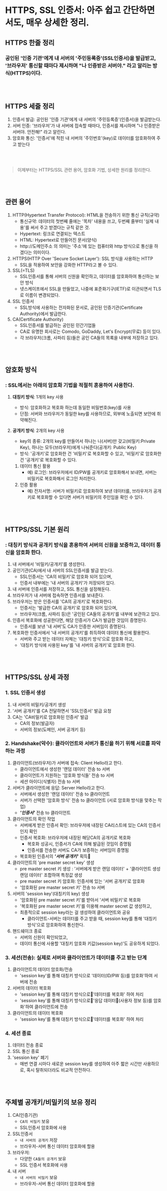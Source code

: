 HTTPS, SSL 인증서: 아주 쉽고 간단하면서도, 매우 상세한 정리.
===

## HTTPS 한줄 정리
### 공인된 '인증 기관'에게 내 서버의 '주민등록증'(SSL인증서)을 발급받고, '브라우저' 통신할 때마다 제시하며 "나 인증받은 서버야." 라고 알리는 방식(HTTPS)이다.

<br><br>

## HTTPS 세줄 정리
1. 인증서 발급: 공인된 '인증 기관'에게 내 서버의 '주민등록증'(인증서)을 발급받는다.
2. 서버 인증: '브라우저'가 내 서버에 접속할 때마다, 인증서를 제시하며 "나 인증받은 서버야. 안전해!" 라고 알린다.
3. 암호화 통신: '인증서'에 적힌 내 서버의 '주민번호'(key)로 데이터를 암호화하여 주고 받는다

<br><br>

> 이제부터는 HTTPS/SSL 관련 용어, 암호화 기법, 상세한 원리를 정리한다.

<br><br>

## 관련 용어
1. HTTP(Hypertext Transfer Protocol): HTML을 전송하기 위한 통신 규칙(규약)
    - 통신규약: 데이터의 첫번째 줄에는 '목차' 내용을 쓰고, 두번째 줄부터 '실제 내용'를 써서 주고 받겠다는 규칙 같은 것.
    - Hypertext: 링크로 연결되는 텍스트
    - HTML: Hypertext로 만들어진 문서(양식)
    - http://도메인주소 의 의미는 '주소'에 있는 컴퓨터와 http 방식으로 통신을 하겠다는 의미이다.
2. HTTPS(HTTP Over 'Secure Socket Layer'): SSL 방식을 사용하는 HTTP
    - SSL을 적용하여 보안을 강화한 HTTP라고 볼 수 있다.
3. SSL(=TLS)
    - SSL인증서를 통해 서버의 신원을 확인하고, 데이터를 암호화하여 통신하는 보안 방식
    - 넷스케이프에서 SSL을 만들었고, 나중에 표준화기구(IETF)로 이관되면서 TLS로 이름이 변경되었다.
4. SSL 인증서
    - SSL방식에 사용하는 전자화된 문서로, 공인된 인증기관(Certificate Authority)에서 발급한다.
5. CA(Certificate Authority)
    - SSL인증서를 발급하는 공인된 민간기업들
    - CA로 유명한 회사로는 Comodo, GoDaddy, Let's Encrypt(무료) 등이 있다.
    - 각 브라우저(크롬, 사파리 등)들은 공인 CA들의 목록을 내부에 저장하고 있다.


<br><br>

## 암호화 방식
### : SSL에서는 아래의 암호화 기법을 적절히 혼용하여 사용한다.

1. **대칭키 방식**: 1개의 key 사용
    - 방식: 암호화하고 복호화 하는데 동일한 비밀번호(key)를 사용
    - 단점: 서버와 브라우저가 동일한 key를 사용하므로, 외부에 노출되면 보안에 취약해진다.

2. **공개키 방식**: 2개의 key 사용
    - key의 종류: 2개의 key를 만들어서 하나는 나(서버)만 갖고(비밀키:Private Key), 하나는 모두(브라우저)에게 나눠준다(공개키: Public Key)
    - 방식: '공개키'로 암호화한 건 '비밀키'로 복호화할 수 있고, '비밀키'로 암호화한 건 '공개키'로 복호화할 수 있다.
    1. 데이터 통신 활용
        - 예) 로그인: 브라우저에서 ID/PW를 공개키로 암호화해서 보내면, 서버는 비밀키로 복호화해서 로그인 처리한다.
    2. 인증 활용
        - 예) 전자서명: 서버가 비밀키로 암호화하여 보낸 데이터를, 브라우저가 공개키로 복호화할 수 있다면 서버가 비밀키의 주인임을 확인 수 있다.

<br><br>

## HTTPS/SSL 기본 원리
### : 대칭키 방식과 공개키 방식을 혼용하여 서버의 신원을 보증하고, 데이터 통신을 암호화 한다.
1. 내 서버에서 '비밀키/공개키'를 생성한다. 
1. 공인기관(CA)에서 내 서버의 SSL인증서를 발급 받는다.
    - SSL인증서는 'CA의 비밀키'로 암호화 되어 있으며,
    - 인증서 내부에는 '내 서버의 공개키'가 저장되어 있다.
1. 내 서버에 인증서를 저장하고, SSL 통신을 설정해둔다.
1. 브라우저가 내 서버에 접속하면 인증서를 보내준다.
1. 브라우저는 받은 인증서를 'CA의 공개키'로 복호화한다.
    - 인증서는 '발급한 CA의 공개키'로 암호화 되어 있으며,
    - 브라우저(크롬, 사파리 등)은 '공인된 CA들의 공개키'를 내부에 보관하고 있다.
1. 인증서 복호화에 성공한다면, 해당 인증서가 CA가 발급한 것임이 증명된다.
    - 인증서를 보낸 '내 서버'도 CA가 인증한 서버임이 증명된다.
1. 복호화한 인증서에서 '내 서버의 공개키'를 취득하여 데이터 통신에 활용한다.
    - 서버와 주고 받는 데이터 자체는 '대칭키 방식'으로 암호화 하고,
    - '대칭키 방식에 사용된 key'를 '내 서버의 공개키'로 암호화 한다.



<br><br>

## HTTPS/SSL 상세 과정
### 1. SSL 인증서 생성
1. 내 서버의 비밀키/공개키 생성
2. '서버 공개키'를 CA 전달하면서 'SSL인증서' 발급 요청
3. CA는 'CA비밀키로 암호화된 인증서' 발급
    - CA의 정보(발급자)
    - 서버의 정보(도메인, 서버 공개키 등)
### 2. Handshake(악수): 클라이언트와 서버가 통신을 하기 위해 서로를 파악하는 과정
1. 클라이언트(브라우저)가 서버에 접속: Client Hello라고 한다.
    - 클라이언트에서 생성한 '랜덤 데이터' 전송 to 서버
    - 클라이언트가 지원하는 '암호화 방식들' 전송 to 서버
    - 세션 아이디(식별자) 전송 to 서버
2. 서버가 클라이언트에 응답: Server Hello라고 한다.
    - 서버에서 생성한 '랜덤 데이터' 전송 to 클라이언트
    - 서버가 선택한 '암호화 방식' 전송 to 클라이언트 (서로 암호화 방식을 맞추는 작업)
    - ***'인증서'*** 전송 to 클라이언트
3. 클라이언트의 확인 작업
    - 서버에게 받은 인증서 확인: 브라우저에 내장된 CA리스트에 있는 CA의 인증서인지 확인
    - 인증서 복호화: 브라우저에 내장된 해당CA의 공개키로 복호화
        - 복호화 성공시, 인증서가 CA에 의해 발급된 것임이 증명됨
        - 인증서를 전송한 서버도 CA가 보증하는 서버임이 증명됨
    - 복호화된 인증서의 ***'서버 공개키'*** 획득
4. 클라이언트의 'pre master secret key' 생성
    - pre master secret 키 생성 : '서버에게 받은 랜덤 데이터' + '클라이언트 생성 랜덤 데이터' 조합하여 특정값 생성
    - pre master secret 키 암호화: 인증서에 있는 '서버 공개키'로 암호화
    - '암호화된 pre master secret 키' 전송 to 서버
5. 서버의 'session key'(대칭키의 key) 생성
    - '암호화된 pre master secret 키'를 받아서 '서버 비밀키'로 복호화
    - '복호화된 pre master secret 키'를 이용해 master secret 값 생성하고,
    - 최종적으로 session key라는 걸 생성하여 클라이언트와 공유
        - 클라이언트-서버는 데이터를 주고 받을 때, session key를 통해 '대칭키 방식'으로 암호화하여 통신한다.
6. 핸드쉐이크 종료
    - 서버의 신원이 확인되었고,
    - 데이터 통신에 사용할 '대칭키 암호화 키값(session key)'도 공유하게 되었다.
### 3. 세션(전송): 실제로 서버와 클라이언트가 데이터를 주고 받는 단계
1. 클라이언트의 데이터 암호화/전송
    - 'session key'를 통해 대칭키 방식으로 '데이터(ID/PW 등)를 암호화'하여 서버에 전송
2. 서버의 데이터 복호화
    - 'session key'를 통해 대칭키 방식으로'데이터를 복호화' 하여 처리
    - 'session key'를 통해 대칭키 방식으로'응답 데이터(사용자 정보 등)를 암호화'하여 클라이언트에 전송
3. 클라이언트의 데이터 복호화
    - 'session key'를 통해 대칭키 방식으로'데이터를 복호화' 하여 처리
### 4. 세션 종료
1. 데이터 전송 종료
2. SSL 통신 종료
3. 'session key' 폐기
    - 매번 연결 시마다 새로운 session key를 생성하여 아주 짧은 시간만 사용하므로, 혹시 탈취되더라도 비교적 안전하다.

<br><br>

## 주체별 공개키/비밀키의 보유 정리
1. CA(인증기관)
    - `CA의 비밀키` 보유
    - SSL인증서 암호화에 사용
1. SSL인증서
    - `내 서버의 공개키` 저장
    - 브라우저-서버 통신 데이터 암호화에 할용
1. 브라우저: 
    - 다양한 `CA들의 공개키` 보유
    - SSL 인증서 복호화에 사용
1. 내 서버
    - `내 서버의 비밀키` 보유
    - 브라우저-서버 통신 데이터 암호화에 할용